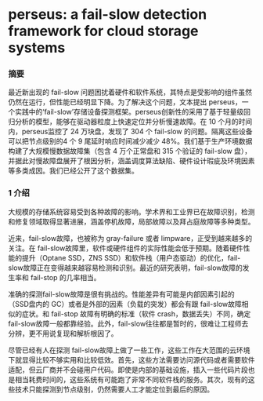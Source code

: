# perseus: a fail-slow detection framework for cloud storage systems

### 摘要

最近新出现的 fail-slow 问题困扰着硬件和软件系统，其特点是受影响的组件虽然仍然在运行，但性能已经明显下降。为了解决这个问题，文本提出 perseus，一个实践中的‘fail-slow’存储设备探测框架。perseus创新性的采用了基于轻量级回归分析的模型，能够在驱动器粒度上快速定位并分析慢速故障。在 10 个月的时间内，perseus监控了 24 万块盘，发现了 304 个 fail-slow 的问题。隔离这些设备可以把节点级别的4 个 9 尾延时响应时间减少减少 48%。我们基于生产环境数据构建了大规模慢数据故障集（包含 4 万个正常盘和 315 个验证的 fail-slow 盘），并据此对慢故障盘展开了根因分析，涵盖调度算法缺陷、硬件设计瑕疵及环境因素等多类成因。我们已经公开了这个数据集。

### 1 介绍

大规模的存储系统容易受到各种故障的影响。学术界和工业界已在故障识别，检测和修复领域取得显著进展，涵盖停机故障，局部故障以及拜占庭故障等多种类型。

近来，fail-slow故障，也被称为 gray-failure 或者 limpware，正受到越来越多的关注。在 fail-slow故障里，软件或硬件组件的实际性能会低于预期。随着硬件性能的提升（Optane SSD，ZNS SSD）和软件栈（用户态驱动）的优化，fail-slow故障正在变得越来越容易检测和识别。最近的研究表明，fail-slow故障的发生率和 fail-stop 的几率相当。

准确的探测fail-slow故障是很有挑战的。性能差异有可能是内部因素引起的（SSD盘内的 GC）或者是外部的因素（负载的突发）都会有跟 fail-slow故障相似的症状。和 fail-stop 故障有明确的标准（软件 crash，数据丢失）不同，确定 fail-slow故障一般都靠经验。此外，fail-slow往往都是暂时的，很难让工程师去分辨，更不用说复现和解析根因了。

尽管已经有人在探测 fail-slow故障上做了一些工作，这些工作在大范围的云环境下就显得比较不够实用和比较低效。首先，这些方法需要访问源代码或者需要软件适配，但云厂商并不会碰用户代码。即使是内部的基础设施，插入一些代码片段也是相当耗费时间的，这些系统有可能跑了非常不同软件栈的服务。其次，现有的这些技术只能探测到节点级别，仍然需要人工才能定位到最后的原因。





